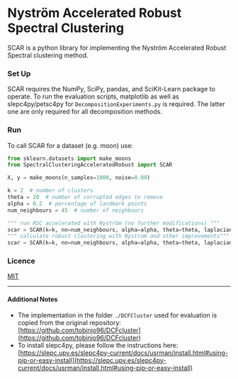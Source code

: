 # Nyström Accelerated Robust Spectral Clustering

SCAR is a python library for implementing the Nyström Accelerated Robust Spectral clustering method.

###  Set Up
SCAR requires the NumPy, SciPy, pandas, and SciKit-Learn package to operate. To run the evaluation scripts, 
matplotlib as well as slepc4py/petsc4py for ```DecompositionExperiments.py``` is required. The latter one are only required for all 
decomposition methods.

### Run
To call SCAR for a dataset (e.g. moon) use:
```python
from sklearn.datasets import make_moons
from SpectralClusteringAcceleratedRobust import SCAR

X, y = make_moons(n_samples=1000, noise=0.09)

k = 2  # number of clusters
theta = 20  # number of corrupted edges to remove
alpha = 0.2  # percentage of landmark points
num_neighbours = 45  # number of neighbours

""" run RSC accelerated with Nyström (no further modifications) """
scar = SCAR(k=k, nn=num_neighbours, alpha=alpha, theta=theta, laplacian=2).fit_predict(X)
""" calculate robust clustering with Nystrom and other improvements"""
scar = SCAR(k=k, nn=num_neighbours, alpha=alpha, theta=theta, laplacian=0, normalize = True, weighted = True).fit_predict(X)
```

### Licence
[MIT](https://choosealicense.com/licenses/mit/)

---

#### Additional Notes
- The implementation in the folder ```./DCFCluster``` used for evaluation is copied from the original repository: [https://github.com/tobinjo96/DCFcluster](https://github.com/tobinjo96/DCFcluster)
- To install slepc4py, please follow the instructions here: [https://slepc.upv.es/slepc4py-current/docs/usrman/install.html#using-pip-or-easy-install](https://slepc.upv.es/slepc4py-current/docs/usrman/install.html#using-pip-or-easy-install) 

